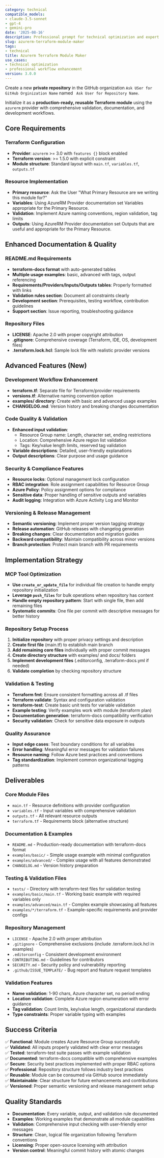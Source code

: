 ```yaml
---
category: technical
compatible_models:
- claude-3.5-sonnet
- gpt-4
- gemini-pro
date: '2025-08-16'
description: Professional prompt for technical optimization and expert consultation
slug: azurerm-terraform-module-maker
tags:
- technical
title: Azurerm Terraform Module Maker
use_cases:
- technical optimization
- professional workflow enhancement
version: 3.0.0
---
```


Create a new **private repository** in the GitHub organization `Ask USer for GitHub Orginization Name` named ` Ask User for Repository Name`.

Initialize it as a **production-ready, reusable Terraform module** using the `azurerm` provider with comprehensive validation, documentation, and development workflows.

## Core Requirements

### Terraform Configuration

- **Provider**: `azurerm` >= 3.0 with `features {}` block enabled
- **Terraform version**: >= 1.5.0 with explicit constraint
- **Module structure**: Standard layout with `main.tf`, `variables.tf`, `outputs.tf`

### Resource Implementation

- **Primary resource**: Ask the User "What Primary Resource are we writing this module for?"
- **Variables**: Using AzureRM Provider documentation set Variables appropriate for the Primary Resource.
- **Validation**: Implement Azure naming conventions, region validation, tag limits
- **Outputs**: Using AzureRM Provider documentation set Outputs that are useful and appropriate for the Primary Resource.

## Enhanced Documentation & Quality

### README.md Requirements

- **terraform-docs format** with auto-generated tables
- **Multiple usage examples**: basic, advanced with tags, output referencing
- **Requirements/Providers/Inputs/Outputs tables**: Properly formatted with links
- **Validation rules section**: Document all constraints clearly
- **Development section**: Prerequisites, testing workflow, contribution guidelines
- **Support section**: Issue reporting, troubleshooting guidance

### Repository Files

- **LICENSE**: Apache 2.0 with proper copyright attribution
- **.gitignore**: Comprehensive coverage (Terraform, IDE, OS, development files)
- **.terraform.lock.hcl**: Sample lock file with realistic provider versions

## Advanced Features (New)

### Development Workflow Enhancement

- **terraform.tf**: Separate file for Terraform/provider requirements
- **versions.tf**: Alternative naming convention option
- **examples/ directory**: Create with basic and advanced usage examples
- **CHANGELOG.md**: Version history and breaking changes documentation

### Code Quality & Validation

- **Enhanced input validation**:
  - Resource Group name: Length, character set, ending restrictions
  - Location: Comprehensive Azure region list validation
  - Tags: Key/value length limits, reserved tag validation
- **Variable descriptions**: Detailed, user-friendly explanations
- **Output descriptions**: Clear purpose and usage guidance

### Security & Compliance Features

- **Resource locks**: Optional management lock configuration
- **RBAC integration**: Role assignment capabilities for Resource Group
- **Azure Policy**: Policy assignment options for compliance
- **Sensitive data**: Proper handling of sensitive outputs and variables
- **Audit logging**: Integration with Azure Activity Log and Monitor

### Versioning & Release Management

- **Semantic versioning**: Implement proper version tagging strategy
- **Release automation**: GitHub releases with changelog generation
- **Breaking changes**: Clear documentation and migration guides
- **Backward compatibility**: Maintain compatibility across minor versions
- **Branch protection**: Protect main branch with PR requirements

## Implementation Strategy

### MCP Tool Optimization

- **Use `create_or_update_file`** for individual file creation to handle empty repository initialization
- **Leverage `push_files`** for bulk operations when repository has content
- **Handle empty repository pattern**: Start with single file, then add remaining files
- **Systematic commits**: One file per commit with descriptive messages for better history

### Repository Setup Process

1. **Initialize repository** with proper privacy settings and description
2. **Create first file** (main.tf) to establish main branch
3. **Add remaining core files** individually with proper commit messages
4. **Create directory structure** with examples/ and docs/ folders
5. **Implement development files** (.editorconfig, .terraform-docs.yml if needed)
6. **Validate completion** by checking repository structure

### Validation & Testing

- **Terraform fmt**: Ensure consistent formatting across all .tf files
- **Terraform validate**: Syntax and configuration validation
- **terraform-test**: Create basic unit tests for variable validation
- **Example testing**: Verify examples work with module (terraform plan)
- **Documentation generation**: terraform-docs compatibility verification
- **Security validation**: Check for sensitive data exposure in outputs

### Quality Assurance

- **Input edge cases**: Test boundary conditions for all variables
- **Error handling**: Meaningful error messages for validation failures
- **Resource naming**: Follow Azure best practices and conventions
- **Tag standardization**: Implement common organizational tagging patterns

## Deliverables

### Core Module Files

- `main.tf` - Resource definitions with provider configuration
- `variables.tf` - Input variables with comprehensive validation
- `outputs.tf` - All relevant resource outputs
- `terraform.tf` - Requirements block (alternative structure)

### Documentation & Examples

- `README.md` - Production-ready documentation with terraform-docs format
- `examples/basic/` - Simple usage example with minimal configuration
- `examples/advanced/` - Complex usage with all features demonstrated
- `CHANGELOG.md` - Version history preparation

### Testing & Validation Files

- `tests/` - Directory with terraform-test files for validation testing
- `examples/basic/main.tf` - Working basic example with required variables only
- `examples/advanced/main.tf` - Complex example showcasing all features
- `examples/*/terraform.tf` - Example-specific requirements and provider configs

### Repository Management

- `LICENSE` - Apache 2.0 with proper attribution
- `.gitignore` - Comprehensive exclusions (include .terraform.lock.hcl in examples)
- `.editorconfig` - Consistent development environment
- `CONTRIBUTING.md` - Guidelines for contributors
- `SECURITY.md` - Security policy and vulnerability reporting
- `.github/ISSUE_TEMPLATE/` - Bug report and feature request templates

### Validation Features

- **Name validation**: 1-90 chars, Azure character set, no period ending
- **Location validation**: Complete Azure region enumeration with error guidance
- **Tag validation**: Count limits, key/value length, organizational standards
- **Type constraints**: Proper variable typing with examples

## Success Criteria

✅ **Functional**: Module creates Azure Resource Group successfully  
✅ **Validated**: All inputs properly validated with clear error messages  
✅ **Tested**: terraform-test suite passes with example validation  
✅ **Documented**: terraform-docs compatible with comprehensive examples  
✅ **Secure**: Security best practices implemented with proper RBAC options  
✅ **Professional**: Repository structure follows industry best practices  
✅ **Reusable**: Module can be consumed via GitHub source immediately  
✅ **Maintainable**: Clear structure for future enhancements and contributions  
✅ **Versioned**: Proper semantic versioning and release management setup

## Quality Standards

- **Documentation**: Every variable, output, and validation rule documented
- **Examples**: Working examples that demonstrate all module capabilities
- **Validation**: Comprehensive input checking with user-friendly error messages
- **Structure**: Clean, logical file organization following Terraform conventions
- **Licensing**: Proper open-source licensing with attribution
- **Version control**: Meaningful commit history with atomic changes
